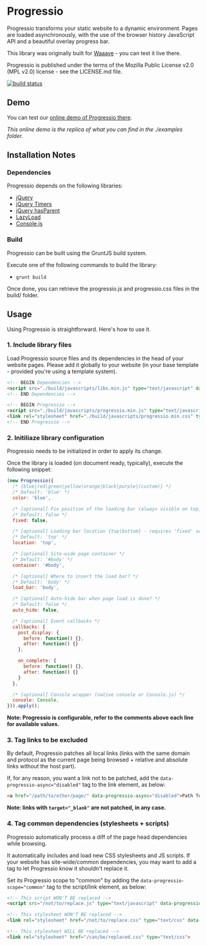 Progressio
==========

Progressio transforms your static website to a dynamic environment. Pages are loaded asynchronously, with the use of the browser history JavaScript API and a beautiful overlay progress bar.

This library was originally built for [Waaave](https://waaave.com/) - you can test it live there.

Progressio is published under the terms of the Mozilla Public License v2.0 (MPL v2.0) license - see the LICENSE.md file.

[![build status](https://ci.hakuma.holdings/projects/57/status.png?ref=master)](https://ci.hakuma.holdings/projects/57?ref=master)


## Demo

You can test our [online demo of Progressio there](https://demo.hakuma.holdings/valerian.saliou/progressio/examples/simple_1.html).

_This online demo is the replica of what you can find in the ./examples folder._


## Installation Notes

### Dependencies

Progressio depends on the following libraries:

* [jQuery](https://github.com/jquery/jquery)
* [jQuery Timers](https://github.com/patryk/jquery.timers)
* [jQuery hasParent](https://github.com/valeriansaliou/jquery.hasparent)
* [LazyLoad](https://github.com/rgrove/lazyload/)
* [Console.js](https://github.com/valeriansaliou/console.js)

### Build

Progressio can be built using the GruntJS build system.

Execute one of the following commands to build the library:

* `grunt build`

Once done, you can retrieve the progressio.js and progressio.css files in the build/ folder.


## Usage

Using Progressio is straightforward. Here's how to use it.

### 1. Include library files

Load Progressio source files and its dependencies in the head of your website pages. Please add it globally to your website (in your base template - provided you're using a template system).

```html
<!-- BEGIN Dependencies -->
<script src="./build/javascripts/libs.min.js" type="text/javascript" data-progressio-scope="common"></script>
<!-- END Dependencies -->

<!-- BEGIN Progressio -->
<script src="./build/javascripts/progressio.min.js" type="text/javascript" data-progressio-scope="common"></script>
<link rel="stylesheet" href="./build/javascripts/progressio.min.css" type="text/css" data-progressio-scope="common">
<!-- END Progressio -->
```


### 2. Initiliaze library configuration

Progressio needs to be initialized in order to apply its change.

Once the library is loaded (on document ready, typically), execute the following snippet:

```javascript
(new Progressio({
  /* {blue|red|green|yellow|orange|black|purple|(custom)} */
  /* Default: 'blue' */
  color: 'blue',

  /* [optional] Fix position of the loading bar (always visible on top, even when scrolling down) */
  /* Default: false */
  fixed: false,

  /* [optional] Loading bar location {top|bottom} - requires 'fixed' set to true */
  /* Default: 'top' */
  location: 'top',

  /* [optional] Site-wide page container */
  /* Default: '#body' */
  container: '#body',

  /* [optional] Where to insert the load bar? */
  /* Default: 'body' */
  load_bar: 'body',

  /* [optional] Auto-hide bar when page load is done? */
  /* Default: false */
  auto_hide: false,

  /* [optional] Event callbacks */
  callbacks: {
    post_display: {
      before: function() {},
      after: function() {}
    },

    on_complete: {
      before: function() {},
      after: function() {}
    }
  },

  /* [optional] Console wrapper (native console or Console.js) */
  console: Console,
})).apply();
```

**Note: Progressio is configurable, refer to the comments above each line for available values.**


### 3. Tag links to be excluded

By default, Progressio patches all local links (links with the same domain and protocol as the current page being browsed + relative and absolute links without the host part).

If, for any reason, you want a link not to be patched, add the `data-progressio-async="disabled"` tag to the link element, as below:

```html
<a href="/path/to/other/page/" data-progressio-async="disabled">Path To Other Page</a>
```

**Note: links with `target="_blank"` are not patched, in any case.**


### 4. Tag common dependencies (stylesheets + scripts)

Progressio automatically process a diff of the page head dependencies while browsing.

It automatically includes and load new CSS stylesheets and JS scripts. If your website has site-wide/common dependencies, you may want to add a tag to let Progressio know it shouldn't replace it.

Set its Progressio scope to "common" by adding the `data-progressio-scope="common"` tag to the script/link element, as below:

```html
<!-- This script WON'T BE replaced -->
<script src="/not/to/replace.js" type="text/javascript" data-progressio-scope="common"></script>

<!-- This stylesheet WON'T BE replaced -->
<link rel="stylesheet" href="/not/to/replace.css" type="text/css" data-progressio-scope="common">

<!-- This stylesheet WILL BE replaced -->
<link rel="stylesheet" href="/can/be/replaced.css" type="text/css">
```
